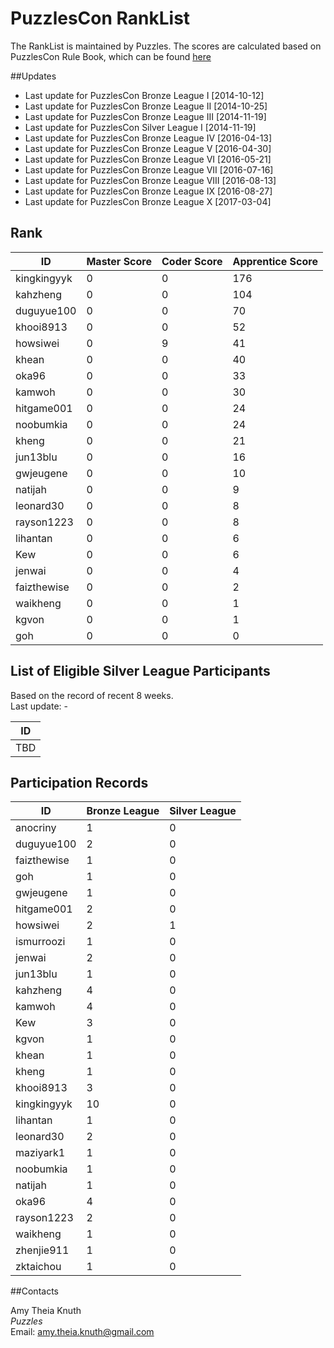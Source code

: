 # PuzzlesCon RankList

The RankList is maintained by Puzzles. The scores are calculated based on PuzzlesCon Rule Book, which can be found [here](https://github.com/duguyue100/acm-training/blob/master/contest_rule_book/contest_rule_book.pdf)

##Updates

+ Last update for PuzzlesCon Bronze League I [2014-10-12]
+ Last update for PuzzlesCon Bronze League II [2014-10-25]
+ Last update for PuzzlesCon Bronze League III [2014-11-19]
+ Last update for PuzzlesCon Silver League I [2014-11-19]
+ Last update for PuzzlesCon Bronze League IV [2016-04-13]
+ Last update for PuzzlesCon Bronze League V [2016-04-30]
+ Last update for PuzzlesCon Bronze League VI [2016-05-21]
+ Last update for PuzzlesCon Bronze League VII [2016-07-16]
+ Last update for PuzzlesCon Bronze League VIII [2016-08-13]
+ Last update for PuzzlesCon Bronze League IX [2016-08-27]
+ Last update for PuzzlesCon Bronze League X [2017-03-04]

## Rank

|ID         |Master Score|Coder Score|Apprentice Score|
|-----------|------------|-----------|----------------|
|kingkingyyk|0           |0          |176             |
|kahzheng   |0           |0          |104             |
|duguyue100 |0           |0          |70              |
|khooi8913  |0           |0          |52              |
|howsiwei   |0           |9          |41              |
|khean      |0           |0          |40              |
|oka96	    |0			 |0	     	 |33		      |
|kamwoh	    |0           |0          |30              |
|hitgame001 |0           |0          |24              |
|noobumkia  |0            |0          |24             |
|kheng	    |0		     |0	     	 |21		      |
|jun13blu   |0          |0            |16             |
|gwjeugene  |0		 	 |0		     |10	  		  |
|natijah    |0           |0          |9               |
|leonard30  |0           |0          |8               |
|rayson1223 |0           |0          |8               |
|lihantan   |0           |0          |6               |
|Kew        |0           |0          |6               |
|jenwai	    |0           |0          |4               |
|faizthewise |0          |0          |2               |
|waikheng   |0           |0           |1              |
|kgvon      |0           |0          |1               |
|goh        |0           |0          |0               |

## List of Eligible Silver League Participants

Based on the record of recent 8 weeks.  
Last update: -

|ID         |
|-----------|
|TBD        |

## Participation Records

|ID         |Bronze League|Silver League|
|-----------|-------------|-------------|
|anocriny   |1            |0            |   
|duguyue100 |2            |0            |
|faizthewise|1            |0            |
|goh        |1            |0            |
|gwjeugene  |1            |0            |
|hitgame001 |2            |0            |
|howsiwei   |2            |1            |
|ismurroozi |1            |0            |
|jenwai	    |2            |0            |
|jun13blu   |1            |0            |
|kahzheng   |4            |0            |
|kamwoh     |4            |0            |
|Kew        |3            |0            |
|kgvon      |1            |0            |
|khean      |1            |0            |
|kheng      |1            |0            |
|khooi8913  |3            |0            |
|kingkingyyk|10            |0            |
|lihantan   |1            |0            |
|leonard30  |2            |0            |
|maziyark1  |1            |0            |
|noobumkia  |1            |0            |
|natijah    |1            |0            |
|oka96	    |4            |0            |
|rayson1223 |2            |0            |
|waikheng   |1            |0            |
|zhenjie911 |1            |0            |
|zktaichou  |1            |0            |



##Contacts

Amy Theia Knuth  
_Puzzles_  
Email: amy.theia.knuth@gmail.com
